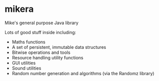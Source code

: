 mikera
======

Mike's general purpose Java library

Lots of good stuff inside including:

 - Maths functions
 - A set of persistent, immutable data structures
 - Bitwise operations and tools
 - Resource handling utility functions
 - GUI utilities
 - Sound utilities
 - Random number generation and algorithms (via the Randomz library)
  